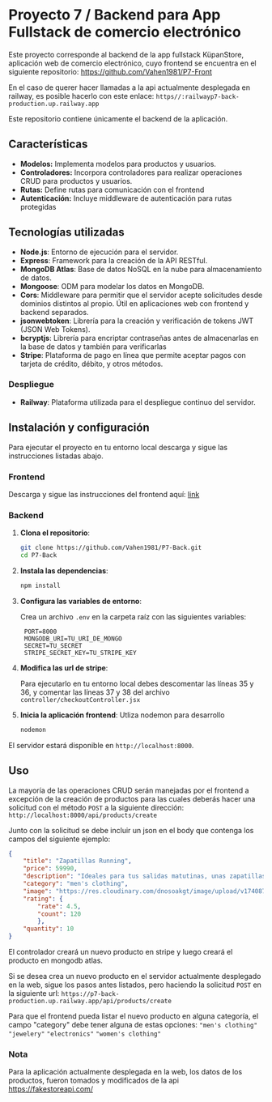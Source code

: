 # Proyecto 7 / Backend para App Fullstack de comercio electrónico

Este proyecto corresponde al backend de la app fullstack KüpanStore, aplicación web de comercio electrónico, cuyo frontend se encuentra en el siguiente repositorio: https://github.com/Vahen1981/P7-Front 

En el caso de querer hacer llamadas a la api actualmente desplegada en railway, es posible hacerlo con este enlace: `https//:railwayp7-back-production.up.railway.app`

Este repositorio contiene únicamente el backend de la aplicación.

## Características

- **Modelos:** Implementa modelos para productos y usuarios.
- **Controladores:** Incorpora controladores para realizar operaciones CRUD para productos y usuarios.
- **Rutas:** Define rutas para comunicación con el frontend
- **Autenticación:** Incluye middleware de autenticación para rutas protegidas

## Tecnologías utilizadas

- **Node.js**: Entorno de ejecución para el servidor.
- **Express**: Framework para la creación de la API RESTful.
- **MongoDB Atlas**: Base de datos NoSQL en la nube para almacenamiento de datos.
- **Mongoose**: ODM para modelar los datos en MongoDB.
- **Cors**: Middleware para permitir que el servidor acepte solicitudes desde dominios distintos al propio. Útil en aplicaciones web con frontend y backend separados.
- **jsonwebtoken**: Librería para la creación y verificación de tokens JWT (JSON Web Tokens).
- **bcryptjs**: Librería para encriptar contraseñas antes de almacenarlas en la base de datos y también para verificarlas
- **Stripe**: Plataforma de pago en línea que permite aceptar pagos con tarjeta de crédito, débito, y otros métodos.

### Despliegue

- **Railway**: Plataforma utilizada para el despliegue continuo del servidor.

## Instalación y configuración

Para ejecutar el proyecto en tu entorno local descarga y sigue las instrucciones listadas abajo.

### Frontend
Descarga y sigue las instrucciones del frontend aquí: [link](https://github.com/Vahen1981/P7-Front)

### Backend

1. **Clona el repositorio**:

   ```bash
   git clone https://github.com/Vahen1981/P7-Back.git
   cd P7-Back
   ```

2. **Instala las dependencias**:

   ```bash
   npm install
   ```

3. **Configura las variables de entorno**:

   Crea un archivo `.env` en la carpeta raíz con las siguientes variables:

   ```env
    PORT=8000
    MONGODB_URI=TU_URI_DE_MONGO
    SECRET=TU_SECRET
    STRIPE_SECRET_KEY=TU_STRIPE_KEY
   ```

4. **Modifica las url de stripe**:

   Para ejecutarlo en tu entorno local debes descomentar las líneas 35 y 36, y comentar las líneas 37 y 38 del archivo `controller/checkoutController.jsx`


5. **Inicia la aplicación frontend**:
Utliza nodemon para desarrollo

   ```bash
   nodemon
   ```

El servidor estará disponible en `http://localhost:8000`.

## Uso

La mayoría de las operaciones CRUD serán manejadas por el frontend a excepción de la creación de productos para las cuales deberás hacer una solicitud con el método `POST` a la siguiente dirección: `http://localhost:8000/api/products/create`

Junto con la solicitud se debe incluir un json en el body que contenga los campos del siguiente ejemplo:

```json
{
    "title": "Zapatillas Running",
    "price": 59990,
    "description": "Ideales para tus salidas matutinas, unas zapatillas que entregan comodidad y calidad, además de un super look",
    "category": "men's clothing",
    "image": "https://res.cloudinary.com/dnosoakgt/image/upload/v1740870364/cld-sample-5.jpg",
    "rating": { 
        "rate": 4.5, 
        "count": 120 
        },
    "quantity": 10
}
```
El controlador creará un nuevo producto en stripe y luego creará el producto en mongodb atlas.

Si se desea crea un nuevo producto en el servidor actualmente desplegado en la web, sigue los pasos antes listados, pero haciendo la solicitud `POST` en la siguiente url: `https://p7-back-production.up.railway.app/api/products/create`

Para que el frontend pueda listar el nuevo producto en alguna categoría, el campo "category" debe tener alguna de estas opciones:
    `"men's clothing"`
    `"jewelery"`
    `"electronics"`
    `"women's clothing"`

### Nota
Para la aplicación actualmente desplegada en la web, los datos de los productos, fueron tomados y modificados de la api https://fakestoreapi.com/
